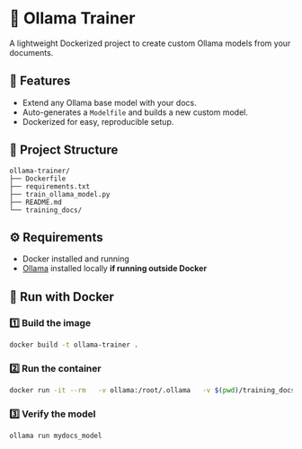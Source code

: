 # 🧠 Ollama Trainer

A lightweight Dockerized project to create custom Ollama models from your documents.

## 🚀 Features
- Extend any Ollama base model with your docs.
- Auto-generates a `Modelfile` and builds a new custom model.
- Dockerized for easy, reproducible setup.

## 🧱 Project Structure
```
ollama-trainer/
├── Dockerfile
├── requirements.txt
├── train_ollama_model.py
├── README.md
└── training_docs/
```

## ⚙️ Requirements
- Docker installed and running  
- [Ollama](https://ollama.ai/download) installed locally **if running outside Docker**

## 🐳 Run with Docker

### 1️⃣ Build the image
```bash
docker build -t ollama-trainer .
```

### 2️⃣ Run the container
```bash
docker run -it --rm   -v ollama:/root/.ollama   -v $(pwd)/training_docs:/app/training_docs   ollama-trainer   --base llama3   --name mydocs_model   --docs ./training_docs
```

### 3️⃣ Verify the model
```bash
ollama run mydocs_model
```
